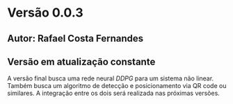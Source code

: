 # Versão 0.0.3
## Autor: Rafael Costa Fernandes
## Versão em atualização constante
A versão final busca uma rede neural *DDPG* para um sistema não linear. Também busca um algoritmo de detecção e posicionamento via QR code ou similares. 
A integração entre os dois será realizada nas próximas versões.
